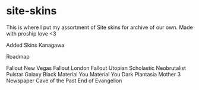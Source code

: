 # site-skins

This is where I put my assortment of Site skins for archive of our own. Made with proship love <3

Added Skins
Kanagawa

Roadmap

Fallout New Vegas
Fallout London
Fallout 
Utopian Scholastic
Neobrutalist
Pulstar
Galaxy Black
Material You
Material You Dark
Plantasia
Mother 3
Newspaper
Cave of the Past
End of Evangelion

